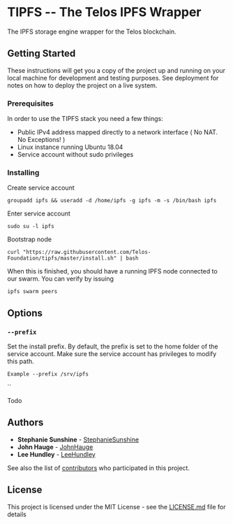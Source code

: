 # TIPFS -- The Telos IPFS Wrapper

The IPFS storage engine wrapper for the Telos blockchain.

## Getting Started

These instructions will get you a copy of the project up and running on your local machine for development and testing purposes. See deployment for notes on how to deploy the project on a live system.

### Prerequisites

In order to use the TIPFS stack you need a few things:
 - Public IPv4 address mapped directly to a network interface ( No NAT. No Exceptions! )
 - Linux instance running Ubuntu 18.04
 - Service account without sudo privileges

### Installing

Create service account

```
groupadd ipfs && useradd -d /home/ipfs -g ipfs -m -s /bin/bash ipfs
```

Enter service account

```
sudo su -l ipfs
```

Bootstrap node

```
curl "https://raw.githubusercontent.com/Telos-Foundation/tipfs/master/install.sh" | bash
```

When this is finished, you should have a running IPFS node connected to our swarm.  You can verify by issuing
```
ipfs swarm peers
```

## Options

### `--prefix`

Set the install prefix.  By default, the prefix is set to the home folder of the service account.  Make sure the service account has privileges to modify this path.

`Example --prefix /srv/ipfs`

``

Todo

## Authors

* **Stephanie Sunshine** - [StephanieSunshine](https://github.com/StephanieSunshine)
* **John Hauge** - [JohnHauge](https://github.com/jhexperiment)
* **Lee Hundley** - [LeeHundley](https://github.com/initpnw)

See also the list of [contributors](https://github.com/Telos-Foundation/tipfs/contributors) who participated in this project.

## License

This project is licensed under the MIT License - see the [LICENSE.md](LICENSE.md) file for details
